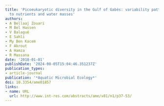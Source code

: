 ```yaml
---
title: 'Picoeukaryotic diversity in the Gulf of Gabès: variability patterns and relationships
  to nutrients and water masses'
authors:
- A Bellaaj Zouari
- M Bel Hassen
- V Balagué
- E Sahli
- My Ben Kacem
- F Akrout
- A Hamza
- R Massana
date: '2018-01-01'
publishDate: '2024-08-05T15:04:46.351237Z'
publication_types:
- article-journal
publication: '*Aquatic Microbial Ecology*'
doi: 10.3354/ame01857
links:
- name: URL
  url: http://www.int-res.com/abstracts/ame/v81/n1/p37-53/
---
```

